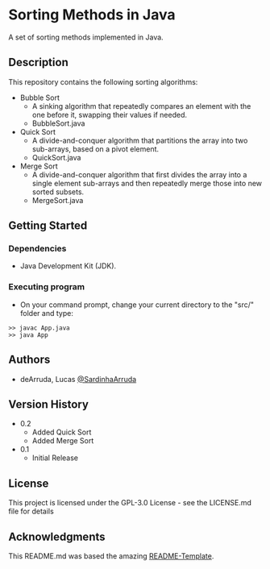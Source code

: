 # Sorting Methods in Java

A set of sorting methods implemented in Java. 

## Description

This repository contains the following sorting algorithms:
* Bubble Sort
    * A sinking algorithm that repeatedly compares an element with the one before it, swapping their values if needed.
    * BubbleSort.java
* Quick Sort
    * A divide-and-conquer algorithm that partitions the array into two sub-arrays, based on a pivot element.
    * QuickSort.java
* Merge Sort
    * A divide-and-conquer algorithm that first divides the array into a single element sub-arrays and then repeatedly merge those into new sorted subsets.
    * MergeSort.java

## Getting Started

### Dependencies

* Java Development Kit (JDK).

### Executing program

* On your command prompt, change your current directory to the "src/" folder and type:
```
>> javac App.java
>> java App
```

## Authors

 - deArruda, Lucas [@SardinhaArruda](https://twitter.com/SardinhaArruda)

## Version History

* 0.2
    * Added Quick Sort
    * Added Merge Sort
* 0.1
    * Initial Release

## License

This project is licensed under the GPL-3.0 License - see the LICENSE.md file for details

## Acknowledgments

This README.md was based the amazing [README-Template](https://gist.github.com/DomPizzie/7a5ff55ffa9081f2de27c315f5018afc).
